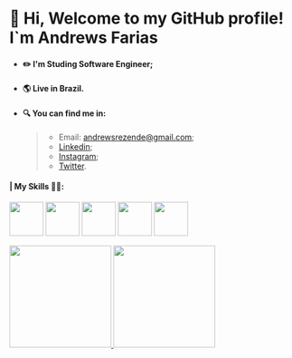 # 👋 Hi, Welcome to my GitHub profile! <br> I`m Andrews Farias 

* #### ✏️ I'm Studing Software Engineer;
* #### 🌎 Live in Brazil.
* #### 🔍 You can find me in:
    >* Email: andrewsrezende@gmail.com;
    >* [Linkedin](https://www.linkedin.com/in/andrews-farias/);
    >* [Instagram](https://www.instagram.com/andy.rezende/);
    >* [Twitter](https://twitter.com/AndrewsRezende5).

#### **|** My Skills 👨‍💻:
<img src="https://cdn.jsdelivr.net/gh/devicons/devicon/icons/java/java-plain.svg" width="60" height="60"/> <img src="https://cdn.jsdelivr.net/gh/devicons/devicon/icons/javascript/javascript-original.svg" width="60" height="60"/> <img src="https://cdn.jsdelivr.net/gh/devicons/devicon/icons/mysql/mysql-plain.svg" width="60" height="60"/> <img src="https://cdn.jsdelivr.net/gh/devicons/devicon/icons/linux/linux-plain.svg" width="60" height="60"/> <img src="https://cdn.jsdelivr.net/gh/devicons/devicon/icons/git/git-original.svg" width="60" height="60"/>

<div>
          <a href="https://github.com/AndRezFar">
          <img height="180em" src="https://github-readme-stats.vercel.app/api/top-langs/?username=AndRezFar&layout=compact&langs_count=7&theme=dracula"/>
          <img height="180em" src="https://github-readme-stats.vercel.app/api?username=AndRezFar&show_icons=true&theme=dracula&include_all_commits=true&count_private=true"/>
</div>          
          
<!--
<img src="https://cdn.jsdelivr.net/gh/devicons/devicon/icons/python/python-original.svg" width="60" height="60" />

<link rel="stylesheet" href="https://cdn.jsdelivr.net/gh/devicons/devicon@v2.15.1/devicon.min.css">
-->
